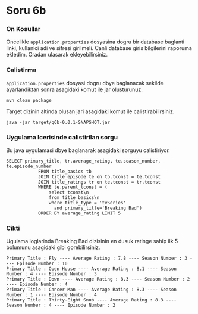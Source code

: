 # Soru 6b

### On Kosullar

Oncelikle `application.properties` dosyasina dogru bir database baglanti linki, kullanici adi ve sifresi girilmeli.
Canli database giris bilgilerini raporuma ekledim. Oradan ulasarak ekleyebilirsiniz.
 
### Calistirma
`application.properties` dosyasi dogru dbye baglanacak sekilde ayarlandiktan sonra asagidaki komut ile jar olusturunuz.


`mvn clean package`

Target dizinin altinda olusan jari asagidaki komut ile calistirabilirsiniz.

`java -jar target/q6b-0.0.1-SNAPSHOT.jar `

### Uygulama Icerisinde calistirilan sorgu

Bu java uygulamasi dbye baglanarak asagidaki sorguyu calistiriyor.

```
SELECT primary_title, tr.average_rating, te.season_number, te.episode_number
            FROM title_basics tb
            JOIN title_episode te on tb.tconst = te.tconst
            JOIN title_ratings tr on te.tconst = tr.tconst
            WHERE te.parent_tconst = (
                select tconst\n
                from title_basics\n
                where title_type = 'tvSeries'
                  and primary_title='Breaking Bad')
            ORDER BY average_rating LIMIT 5
```

### Cikti

Ugulama loglarinda Breaking Bad dizisinin en dusuk ratinge sahip ilk 5 bolumunu asagidaki gibi gorebilirsiniz.
 
```
Primary Title : Fly ---- Average Rating : 7.8 ---- Season Number : 3 ---- Episode Number : 10 
Primary Title : Open House ---- Average Rating : 8.1 ---- Season Number : 4 ---- Episode Number : 3 
Primary Title : Down ---- Average Rating : 8.3 ---- Season Number : 2 ---- Episode Number : 4 
Primary Title : Cancer Man ---- Average Rating : 8.3 ---- Season Number : 1 ---- Episode Number : 4 
Primary Title : Thirty-Eight Snub ---- Average Rating : 8.3 ---- Season Number : 4 ---- Episode Number : 2 
```






